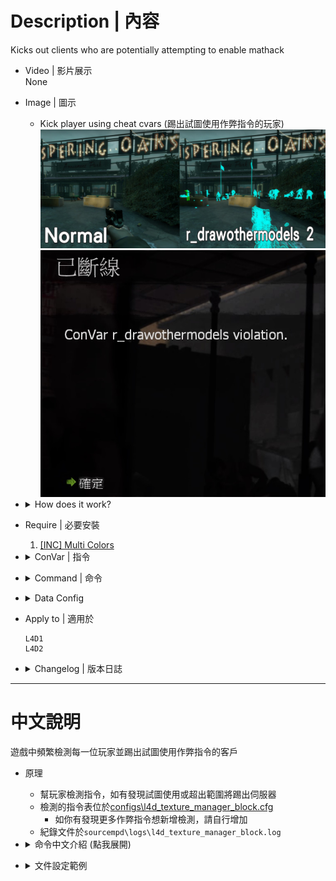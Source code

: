 # Description | 內容
Kicks out clients who are potentially attempting to enable mathack

* Video | 影片展示
<br/>None

* Image | 圖示
    * Kick player using cheat cvars (踢出試圖使用作弊指令的玩家)
    <br/>![l4d_texture_manager_block_1](image/l4d_texture_manager_block_1.jpg)
    <br/>![l4d_texture_manager_block_2](image/l4d_texture_manager_block_2.jpg)

* <details><summary>How does it work?</summary>

    * Kick players if they try to modify the cvars in [configs\l4d_texture_manager_block.cfg](configs\l4d_texture_manager_block.cfg)
        * Add more cvars if you want
    * Record hackers in ```sourcempd\logs\l4d_texture_manager_block.log```
</details>

* Require | 必要安裝
    1. [[INC] Multi Colors](https://github.com/fbef0102/L4D1_2-Plugins/releases/tag/Multi-Colors)

* <details><summary>ConVar | 指令</summary>

    None
</details>

* <details><summary>Command | 命令</summary>
    
    * **(Server) List Client settings enforced by l4d_texture_manager_block**
        ```php
        list_clientsettings
        ```

    * **(Server) Add a Client CVar to be tracked and enforced by l4d_texture_manager_block**
        ```php
        add_trackclientcvar <cvar> <hasMin> <min> <hasMax> <max> <action> [note]
        ```

    * **(Server) Reload the 'trackclientcvar' list**
        ```php
        reload_trackclientcvar
        ```
</details>

* <details><summary>Data Config</summary>

	* [configs/l4d_texture_manager_block.cfg](configs/l4d_texture_manager_block.cfg)
		```php
        // <cvar> cvar name
        // <action> 0=Kick clients, 1=Record only, in log file(sourcemod/logs/l4d_texture_manager_block.log), Other value: Ban minutes

        //# Client Cvar Tracking        
        //<cvar>                                    <hasMin>    <min>       <hasMax>    <max>       <action>    <note> - Do not delete this line
        cl_bob                                      1           0.002       1           0.002       0
        cl_bobcycle                                 1           0.8         1           0.8         0
        cl_bobup                                    1           0.5         1           0.5         0

        ... //Add more cvars if you want
		```
</details>

* Apply to | 適用於
    ```
    L4D1
    L4D2
    ```

* <details><summary>Changelog | 版本日誌</summary>

    * v1.0h (2024-8-26)
        * Improve code, [Credit](https://github.com/SirPlease/L4D2-Competitive-Rework/blob/master/addons/sourcemod/scripting/confoglcompmod/ClientSettings.sp)
        * Add config file
        * Add log file

    * v1.7 (2023-5-10)
        * Add more client convars

    * 1.0
        * [From L4D2-Competitive-Framework](https://github.com/Attano/L4D2-Competitive-Framework/blob/master/addons/sourcemod/scripting/l4d_texture_manager_block.sp)

    * 0.2
        * [Original Plugin by extrav3rt](https://forums.alliedmods.net/showthread.php?p=2580578)
</details>

- - - -
# 中文說明
遊戲中頻繁檢測每一位玩家並踢出試圖使用作弊指令的客戶

* 原理
    * 幫玩家檢測指令，如有發現試圖使用或超出範圍將踢出伺服器
    * 檢測的指令表位於[configs\l4d_texture_manager_block.cfg](configs\l4d_texture_manager_block.cfg)
        * 如你有發現更多作弊指令想新增檢測，請自行增加
    * 紀錄文件於```sourcempd\logs\l4d_texture_manager_block.log```

* <details><summary>命令中文介紹 (點我展開)</summary>
    
    * **(伺服器後台) 列出所有檢測的指令表**
        ```php
        list_clientsettings
        ```

    * **(伺服器後台) 增加新的指令檢測**
        ```php
        add_trackclientcvar <cvar> <hasMin> <min> <hasMax> <max> <action> [note]
        ```

    * **(伺服器後台) 重新載入configs文件並刷新指令表**
        ```php
        reload_trackclientcvar
        ```
</details>

* <details><summary>文件設定範例</summary>

	* [configs/l4d_texture_manager_block.cfg](configs/l4d_texture_manager_block.cfg)
		```php
        // <cvar> 指令名稱
        // <hasMin> 1=檢查最小值, 0=不檢查最小值
        // <min> 設置最小值
        // <hasMax> 1=檢查最大值, 0=不檢查最大值
        // <min> 設置最大值
        // <action> 當玩家的指令超出範圍時，要採取的動作: 0=踢出伺服器, 1=只紀錄，文件位於 sourcemod/logs/l4d_texture_manager_block.txt, 其他數值=封鎖玩家 (單位: 分鐘)

        //# Client Cvar Tracking        
        //<cvar>                                    <hasMin>    <min>       <hasMax>    <max>       <action>    <note> - 請勿刪除此行
        cl_bob                                      1           0.002       1           0.002       0
        cl_bobcycle                                 1           0.8         1           0.8         0
        cl_bobup                                    1           0.5         1           0.5         0
        
        ... //請自行增加更多作弊指令
		```
</details>